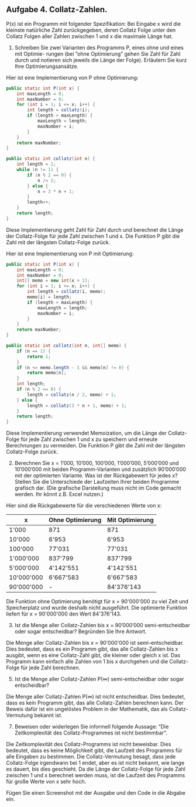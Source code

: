 ## Aufgabe 4. Collatz-Zahlen.
P(x) ist ein Programm mit folgender Spezifikation:
Bei Eingabe x wird die kleinste natürliche Zahl zurückgegeben, deren Collatz Folge unter den Collatz Folgen aller Zahlen zwischen 1 und x die maximale Länge hat.

1. Schreiben Sie zwei Varianten des Programms P, eines ohne und eines mit Optimie- rungen (bei ”ohne Optimierung” gehen Sie Zahl für Zahl durch und notieren sich jeweils die Länge der Folge). Erläutern Sie kurz Ihre Optimierungsansätze.

Hier ist eine Implementierung von P ohne Optimierung:
```java
public static int P(int x) {
    int maxLength = 0;
    int maxNumber = 0;
    for (int i = 1; i <= x; i++) {
        int length = collatz(i);
        if (length > maxLength) {
            maxLength = length;
            maxNumber = i;
        }
    }
    return maxNumber;
}

public static int collatz(int n) {
    int length = 1;
    while (n != 1) {
        if (n % 2 == 0) {
            n /= 2;
        } else {
            n = 3 * n + 1;
        }
        length++;
    }
    return length;
}
```

Diese Implementierung geht Zahl für Zahl durch und berechnet die Länge der Collatz-Folge für jede Zahl zwischen 1 und x. Die Funktion P gibt die Zahl mit der längsten Collatz-Folge zurück.

Hier ist eine Implementierung von P mit Optimierung:

```java
public static int P(int x) {
    int maxLength = 0;
    int maxNumber = 0;
    int[] memo = new int[x + 1];
    for (int i = 1; i <= x; i++) {
        int length = collatz(i, memo);
        memo[i] = length;
        if (length > maxLength) {
            maxLength = length;
            maxNumber = i;
        }
    }
    return maxNumber;
}

public static int collatz(int n, int[] memo) {
    if (n == 1) {
        return 1;
    }
    if (n <= memo.length - 1 && memo[n] != 0) {
        return memo[n];
    }
    int length;
    if (n % 2 == 0) {
        length = collatz(n / 2, memo) + 1;
    } else {
        length = collatz(3 * n + 1, memo) + 1;
    }
    return length;
}
```

Diese Implementierung verwendet Memoization, um die Länge der Collatz-Folge für jede Zahl zwischen 1 und x zu speichern und erneute Berechnungen zu vermeiden. Die Funktion P gibt die Zahl mit der längsten Collatz-Folge zurück.

2. Berechnen Sie x = 1’000, 10’000, 100’000, 1’000’000, 5’000’000 und 10’000’000 mit beiden Programm-Varianten und zusätzlich 90’000’000 mit der optimierten Variante.
Was ist der Rückgabewert für jedes x?
Stellen Sie die Unterschiede der Laufzeiten Ihrer beiden Programme grafisch dar. (Die
grafische Darstellung muss nicht im Code gemacht werden. Ihr könnt z.B. Excel nutzen.)

Hier sind die Rückgabewerte für die verschiedenen Werte von x:

| x           | Ohne Optimierung  | Mit Optimierung   |
|-------------|-------------------|-------------------|
| 1'000       |	871               |	871               |
| 10'000      |	6'953             |	6'953             |
| 100'000     |	77'031            |	77'031            |
| 1'000'000   |	837'799           | 837'799           |
| 5'000'000   |	4'142'551         | 4'142'551         |
| 10'000'000  |	6'667'583         |	6'667'583         |
| 90'000'000  |	-	                | 84'376'143        |

Die Funktion ohne Optimierung benötigt für x = 90'000'000 zu viel Zeit und Speicherplatz und wurde deshalb nicht ausgeführt. Die optimierte Funktion liefert für x = 90'000'000 den Wert 84'376'143.

3. Ist die Menge aller Collatz-Zahlen bis x = 90’000’000 semi-entscheidbar oder sogar entscheidbar? Begründen Sie Ihre Antwort.

Die Menge aller Collatz-Zahlen bis x = 90'000'000 ist semi-entscheidbar. Dies bedeutet, dass es ein Programm gibt, das alle Collatz-Zahlen bis x ausgibt, wenn es eine Collatz-Zahl gibt, die kleiner oder gleich x ist. Das Programm kann einfach alle Zahlen von 1 bis x durchgehen und die Collatz-Folge für jede Zahl berechnen.

5. Ist die Menge aller Collatz-Zahlen P(∞) semi-entscheidbar oder sogar entscheidbar?

Die Menge aller Collatz-Zahlen P(∞) ist nicht entscheidbar. Dies bedeutet, dass es kein Programm gibt, das alle Collatz-Zahlen berechnen kann. Der Beweis dafür ist ein ungelöstes Problem in der Mathematik, das als Collatz-Vermutung bekannt ist.

7. Beweisen oder widerlegen Sie informell folgende Aussage: ”Die Zeitkomplexität des
Collatz-Programmes ist nicht bestimmbar”.

Die Zeitkomplexität des Collatz-Programms ist nicht beweisbar. Dies bedeutet, dass es keine Möglichkeit gibt, die Laufzeit des Programms für alle Eingaben zu bestimmen. Die Collatz-Vermutung besagt, dass jede Collatz-Folge irgendwann bei 1 endet, aber es ist nicht bekannt, wie lange es dauert, bis dies geschieht. Da die Länge der Collatz-Folge für jede Zahl zwischen 1 und x berechnet werden muss, ist die Laufzeit des Programms für große Werte von x sehr hoch.

Fügen Sie einen Screenshot mit der Ausgabe und den Code in die Abgabe ein.
